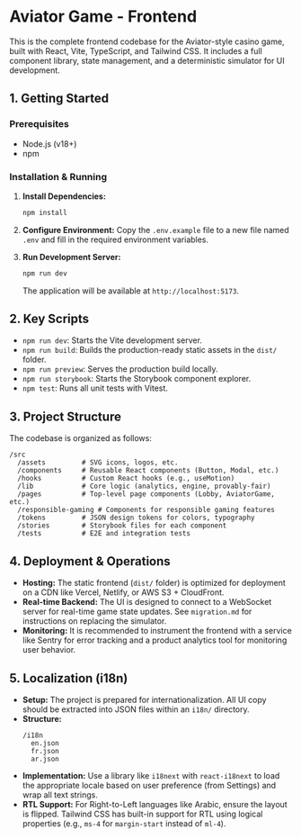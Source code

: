 # Aviator Game - Frontend

This is the complete frontend codebase for the Aviator-style casino game, built with React, Vite, TypeScript, and Tailwind CSS. It includes a full component library, state management, and a deterministic simulator for UI development.

## 1. Getting Started

### Prerequisites

- Node.js (v18+)
- npm

### Installation & Running

1.  **Install Dependencies:**
    ```bash
    npm install
    ```

2.  **Configure Environment:**
    Copy the `.env.example` file to a new file named `.env` and fill in the required environment variables.

3.  **Run Development Server:**
    ```bash
    npm run dev
    ```
    The application will be available at `http://localhost:5173`.

## 2. Key Scripts

-   `npm run dev`: Starts the Vite development server.
-   `npm run build`: Builds the production-ready static assets in the `dist/` folder.
-   `npm run preview`: Serves the production build locally.
-   `npm run storybook`: Starts the Storybook component explorer.
-   `npm test`: Runs all unit tests with Vitest.

## 3. Project Structure

The codebase is organized as follows:

```
/src
  /assets         # SVG icons, logos, etc.
  /components     # Reusable React components (Button, Modal, etc.)
  /hooks          # Custom React hooks (e.g., useMotion)
  /lib            # Core logic (analytics, engine, provably-fair)
  /pages          # Top-level page components (Lobby, AviatorGame, etc.)
  /responsible-gaming # Components for responsible gaming features
  /tokens         # JSON design tokens for colors, typography
  /stories        # Storybook files for each component
  /tests          # E2E and integration tests
```

## 4. Deployment & Operations

-   **Hosting:** The static frontend (`dist/` folder) is optimized for deployment on a CDN like Vercel, Netlify, or AWS S3 + CloudFront.
-   **Real-time Backend:** The UI is designed to connect to a WebSocket server for real-time game state updates. See `migration.md` for instructions on replacing the simulator.
-   **Monitoring:** It is recommended to instrument the frontend with a service like Sentry for error tracking and a product analytics tool for monitoring user behavior.

## 5. Localization (i18n)

-   **Setup:** The project is prepared for internationalization. All UI copy should be extracted into JSON files within an `i18n/` directory.
-   **Structure:**
    ```
    /i18n
      en.json
      fr.json
      ar.json
    ```
-   **Implementation:** Use a library like `i18next` with `react-i18next` to load the appropriate locale based on user preference (from Settings) and wrap all text strings.
-   **RTL Support:** For Right-to-Left languages like Arabic, ensure the layout is flipped. Tailwind CSS has built-in support for RTL using logical properties (e.g., `ms-4` for `margin-start` instead of `ml-4`).

